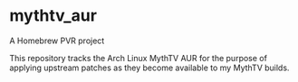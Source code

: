 # mythtv_aur
A Homebrew PVR project

This repository tracks the Arch Linux MythTV AUR for the purpose of applying upstream patches as they become available to my MythTV builds.
